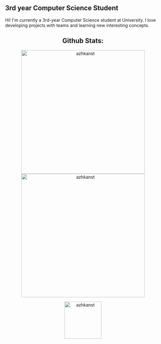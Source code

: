 
## 3rd year Computer Science Student
Hi! I'm currently a 3rd-year Computer Science student at University. I love developing projects with teams and learning new interesting concepts.

<!--
<h2 align="center">Skills:</h2>
<p align="center">
  <a href="https://www.w3schools.com/cs/" target="_blank" rel="noreferrer"> <img src="https://raw.githubusercontent.com/devicons/devicon/master/icons/csharp/csharp-original.svg" alt="csharp" width="120"/> </a>
  <a href="https://www.mysql.com/" target="_blank" rel="noreferrer"> <img src="https://raw.githubusercontent.com/devicons/devicon/master/icons/mysql/mysql-original-wordmark.svg" alt="mysql" width="120"/> </a> 
  <a href="https://www.php.net" target="_blank" rel="noreferrer"> <img src="https://raw.githubusercontent.com/devicons/devicon/master/icons/php/php-original.svg" alt="php" width="120"/> </a> 
  <a href="https://unity.com/" target="_blank" rel="noreferrer"> <img src="https://www.vectorlogo.zone/logos/unity3d/unity3d-icon.svg" alt="unity" width="80" height="80"/> </a> 
</p>-->

<h2 align="center">Github Stats:</h2>
<p align="center">
 
  <img src="https://github-readme-stats.vercel.app/api?username=azhkanst&show_icons=true&theme=dark&locale=en" alt="azhkanst" width="400"/>
  <img src="https://github-readme-stats.vercel.app/api/top-langs?username=azhkanst&show_icons=true&theme=dark&locale=en&layout=compact" alt="azhkanst" width="400"/>
</p>

<p align="center"> <img src="https://komarev.com/ghpvc/?username=azhkanst&label=Profile%20Visitors&color=74cb83&style=flat" alt="azhkanst" width="120"/> </p>

